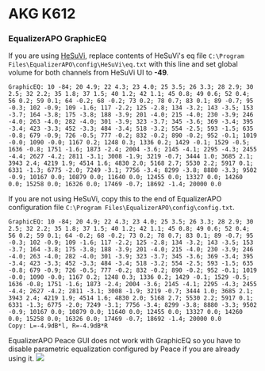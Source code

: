 # AKG K612
### EqualizerAPO GraphicEQ
If you are using [HeSuVi](https://sourceforge.net/projects/hesuvi/), replace contents of HeSuVi's eq file `C:\Program Files\EqualizerAPO\config\HeSuVi\eq.txt` with this line and set global volume for both channels from HeSuVi UI to **-49**.
```
GraphicEQ: 10 -84; 20 4.9; 22 4.3; 23 4.0; 25 3.5; 26 3.3; 28 2.9; 30 2.5; 32 2.2; 35 1.8; 37 1.5; 40 1.2; 42 1.1; 45 0.8; 49 0.6; 52 0.4; 56 0.2; 59 0.1; 64 -0.2; 68 -0.2; 73 0.2; 78 0.7; 83 0.1; 89 -0.7; 95 -0.3; 102 -0.9; 109 -1.6; 117 -2.2; 125 -2.8; 134 -3.2; 143 -3.5; 153 -3.7; 164 -3.8; 175 -3.8; 188 -3.9; 201 -4.0; 215 -4.0; 230 -3.9; 246 -4.0; 263 -4.0; 282 -4.0; 301 -3.9; 323 -3.7; 345 -3.6; 369 -3.4; 395 -3.4; 423 -3.3; 452 -3.3; 484 -3.4; 518 -3.2; 554 -2.5; 593 -1.5; 635 -0.8; 679 -0.9; 726 -0.5; 777 -0.2; 832 -0.2; 890 -0.2; 952 -0.1; 1019 -0.0; 1090 -0.0; 1167 0.2; 1248 0.3; 1336 0.2; 1429 -0.1; 1529 -0.5; 1636 -0.8; 1751 -1.6; 1873 -2.4; 2004 -3.6; 2145 -4.1; 2295 -4.3; 2455 -4.4; 2627 -4.2; 2811 -3.1; 3008 -1.9; 3219 -0.7; 3444 1.0; 3685 2.1; 3943 2.4; 4219 1.9; 4514 1.6; 4830 2.0; 5168 2.7; 5530 2.2; 5917 0.1; 6331 -1.3; 6775 -2.0; 7249 -3.1; 7756 -3.4; 8299 -3.8; 8880 -3.3; 9502 -0.9; 10167 0.0; 10879 0.0; 11640 0.0; 12455 0.0; 13327 0.0; 14260 0.0; 15258 0.0; 16326 0.0; 17469 -0.7; 18692 -1.4; 20000 0.0
```
If you are not using HeSuVi, copy this to the end of EqualizerAPO configuration file `C:\Program Files\EqualizerAPO\config\config.txt`.
```
GraphicEQ: 10 -84; 20 4.9; 22 4.3; 23 4.0; 25 3.5; 26 3.3; 28 2.9; 30 2.5; 32 2.2; 35 1.8; 37 1.5; 40 1.2; 42 1.1; 45 0.8; 49 0.6; 52 0.4; 56 0.2; 59 0.1; 64 -0.2; 68 -0.2; 73 0.2; 78 0.7; 83 0.1; 89 -0.7; 95 -0.3; 102 -0.9; 109 -1.6; 117 -2.2; 125 -2.8; 134 -3.2; 143 -3.5; 153 -3.7; 164 -3.8; 175 -3.8; 188 -3.9; 201 -4.0; 215 -4.0; 230 -3.9; 246 -4.0; 263 -4.0; 282 -4.0; 301 -3.9; 323 -3.7; 345 -3.6; 369 -3.4; 395 -3.4; 423 -3.3; 452 -3.3; 484 -3.4; 518 -3.2; 554 -2.5; 593 -1.5; 635 -0.8; 679 -0.9; 726 -0.5; 777 -0.2; 832 -0.2; 890 -0.2; 952 -0.1; 1019 -0.0; 1090 -0.0; 1167 0.2; 1248 0.3; 1336 0.2; 1429 -0.1; 1529 -0.5; 1636 -0.8; 1751 -1.6; 1873 -2.4; 2004 -3.6; 2145 -4.1; 2295 -4.3; 2455 -4.4; 2627 -4.2; 2811 -3.1; 3008 -1.9; 3219 -0.7; 3444 1.0; 3685 2.1; 3943 2.4; 4219 1.9; 4514 1.6; 4830 2.0; 5168 2.7; 5530 2.2; 5917 0.1; 6331 -1.3; 6775 -2.0; 7249 -3.1; 7756 -3.4; 8299 -3.8; 8880 -3.3; 9502 -0.9; 10167 0.0; 10879 0.0; 11640 0.0; 12455 0.0; 13327 0.0; 14260 0.0; 15258 0.0; 16326 0.0; 17469 -0.7; 18692 -1.4; 20000 0.0
Copy: L=-4.9dB*l, R=-4.9dB*R
```
EqualizerAPO Peace GUI does not work with GraphicEQ so you have to disable parametric equalization configured by Peace if you are already using it.
![](https://raw.githubusercontent.com/jaakkopasanen/AutoEq/master/results/Innerfidelity%202017/innerfidelity/onear/AKG%20K612/AKG%20K612.png)

